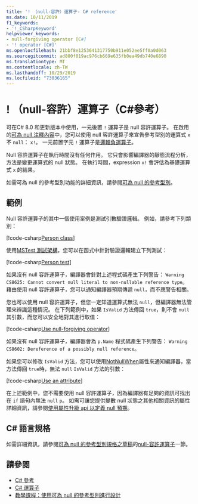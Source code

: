 ```yaml
---
title: '! （null-容許）運算子- C# reference'
ms.date: 10/11/2019
f1_keywords:
- '!_CSharpKeyword'
helpviewer_keywords:
- null-forgiving operator [C#]
- '! operator [C#]'
ms.openlocfilehash: 21bbf8e1253641317750b911e052ee5ff0a0d063
ms.sourcegitcommit: ad800f019ac976cb669e635fb0ea49db740e6890
ms.translationtype: MT
ms.contentlocale: zh-TW
ms.lasthandoff: 10/29/2019
ms.locfileid: "73036165"
---
```

# <a name="-null-forgiving-operator-c-reference"></a>! （null-容許）運算子（C#參考）

可在C# 8.0 和更新版本中使用，一元後置 `!` 運算子是 null 容許運算子。 在啟用的[可為 null 注釋內容](../../nullable-references.md#nullable-annotation-context)中，您可以使用 null 容許運算子來宣告參考型別的運算式 `x` 不 `null`： `x!`。 一元前置字元 `!` 運算子是[邏輯負運算子](boolean-logical-operators.md#logical-negation-operator-)。

Null 容許運算子在執行時間沒有任何作用。 它只會影響編譯器的靜態流程分析，方法是變更運算式的 null 狀態。 在執行時間，expression `x!` 會評估為基礎運算式 `x` 的結果。

如需可為 null 的參考型別功能的詳細資訊，請參閱[可為 null 的參考型別](../../nullable-references.md)。

## <a name="examples"></a>範例

Null 容許運算子的其中一個使用案例是測試引數驗證邏輯。 例如，請參考下列類別：

[!code-csharp[Person class](~/samples/csharp/language-reference/operators/NullForgivingOperator.cs#PersonClass)]

使用[MSTest 測試架構](../../../core/testing/unit-testing-with-mstest.md)，您可以在函式中針對驗證邏輯建立下列測試：

[!code-csharp[Person test](~/samples/csharp/language-reference/operators/NullForgivingOperator.cs#TestPerson)]

如果沒有 null 容許運算子，編譯器會針對上述程式碼產生下列警告： `Warning CS8625: Cannot convert null literal to non-nullable reference type`。 藉由使用 null 容許運算子，您可以通知編譯器預期傳遞 `null`，而不應警告相關。

您也可以使用 null 容許運算子，但您一定知道運算式無法 `null`，但編譯器無法管理來辨識這種情況。 在下列範例中，如果 `IsValid` 方法傳回 `true`，則不會 `null` 其引數，而您可以安全地對其進行取值：

[!code-csharp[Use null-forgiving operator](~/samples/csharp/language-reference/operators/NullForgivingOperator.cs#UseNullForgiving)]

如果沒有 null 容許運算子，編譯器會為 `p.Name` 程式碼產生下列警告： `Warning CS8602: Dereference of a possibly null reference`。

如果您可以修改 `IsValid` 方法，您可以使用[NotNullWhen](xref:System.Diagnostics.CodeAnalysis.NotNullWhenAttribute)屬性來通知編譯器，當方法傳回 `true`時，無法 `null` `IsValid` 方法的引數：

[!code-csharp[Use an attribute](~/samples/csharp/language-reference/operators/NullForgivingOperator.cs#UseAttribute)]

在上述範例中，您不需要使用 null 容許運算子，因為編譯器有足夠的資訊可找出在 `if` 語句內無法 `null` `p`。 如需可讓您提供變數 null 狀態之其他相關資訊的屬性詳細資訊，請參閱[使用屬性升級 api 以定義 null 預期](../../nullable-attributes.md)。

## <a name="c-language-specification"></a>C# 語言規格

如需詳細資訊，請參閱[可為 null 的參考型別規格之草稿](~/_csharplang/proposals/csharp-8.0/nullable-reference-types-specification.md)的[null-容許運算子](~/_csharplang/proposals/csharp-8.0/nullable-reference-types-specification.md#the-null-forgiving-operator)一節。

## <a name="see-also"></a>請參閱

- [C# 參考](../index.md)
- [C# 運算子](index.md)
- [教學課程：使用可為 null 的參考型別進行設計](../../tutorials/nullable-reference-types.md)
